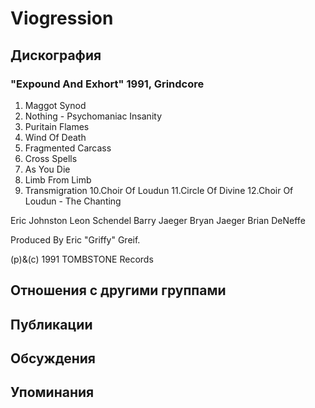 # Viogression



## Дискография

### "Expound And Exhort" 1991, Grindcore

1. Maggot Synod
2. Nothing - Psychomaniac Insanity
3. Puritain Flames
4. Wind Of Death
5. Fragmented Carcass
6. Cross Spells
7. As You Die
8. Limb From Limb
9. Transmigration
10.Choir Of Loudun
11.Circle Of Divine
12.Choir Of Loudun - The Chanting

Eric Johnston
Leon Schendel
Barry Jaeger
Bryan Jaeger
Brian DeNeffe

Produced By Eric "Griffy" Greif.

(p)&(c) 1991 TOMBSTONE Records


## Отношения с другими группами


## Публикации


## Обсуждения


## Упоминания

